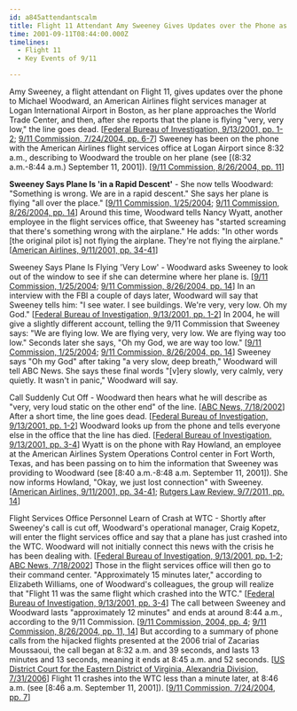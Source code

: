 ```yaml
---
id: a845attendantscalm
title: Flight 11 Attendant Amy Sweeney Gives Updates over the Phone as Plane Approaches WTC
time: 2001-09-11T08:44:00.000Z
timelines:
  - Flight 11
  - Key Events of 9/11

---
```


Amy Sweeney, a flight attendant on Flight 11, gives updates over the phone to Michael Woodward, an American Airlines flight services manager at Logan International Airport in Boston, as her plane approaches the World Trade Center, and then, after she reports that the plane is flying "very, very low," the line goes dead. [[Federal Bureau of Investigation, 9/13/2001, pp. 1-2][1]; [9/11 Commission, 7/24/2004, pp. 6-7][2]] Sweeney has been on the phone with the American Airlines flight services office at Logan Airport since 8:32 a.m., describing to Woodward the trouble on her plane (see [(8:32 a.m.-8:44 a.m.) September 11, 2001]). [[9/11 Commission, 8/26/2004, pp. 11][3]]

**Sweeney Says Plane Is 'in a Rapid Descent'** - She now tells Woodward: "Something is wrong. We are in a rapid descent." She says her plane is flying "all over the place." [[9/11 Commission, 1/25/2004][3]; [9/11 Commission, 8/26/2004, pp. 14][3]] Around this time, Woodward tells Nancy Wyatt, another employee in the flight services office, that Sweeney has "started screaming that there's something wrong with the airplane." He adds: "In other words [the original pilot is] not flying the airplane. They're not flying the airplane." [[American Airlines, 9/11/2001, pp. 34-41][5]]

Sweeney Says Plane Is Flying 'Very Low' - Woodward asks Sweeney to look out of the window to see if she can determine where her plane is. [[9/11 Commission, 1/25/2004][4]; [9/11 Commission, 8/26/2004, pp. 14][3]] In an interview with the FBI a couple of days later, Woodward will say that Sweeney tells him: "I see water. I see buildings. We're very, very low. Oh my God." [[Federal Bureau of Investigation, 9/13/2001, pp. 1-2][1]] In 2004, he will give a slightly different account, telling the 9/11 Commission that Sweeney says: "We are flying low. We are flying very, very low. We are flying way too low." Seconds later she says, "Oh my God, we are way too low." [[9/11 Commission, 1/25/2004][4]; [9/11 Commission, 8/26/2004, pp. 14][3]] Sweeney says "Oh my God" after taking "a very slow, deep breath," Woodward will tell ABC News. She says these final words "[v]ery slowly, very calmly, very quietly. It wasn't in panic," Woodward will say. 

Call Suddenly Cut Off - Woodward then hears what he will describe as "very, very loud static on the other end" of the line. [[ABC News, 7/18/2002][6]] After a short time, the line goes dead. [[Federal Bureau of Investigation, 9/13/2001, pp. 1-2][1]] Woodward looks up from the phone and tells everyone else in the office that the line has died. [[Federal Bureau of Investigation, 9/13/2001, pp. 3-4][1]] Wyatt is on the phone with Ray Howland, an employee at the American Airlines System Operations Control center in Fort Worth, Texas, and has been passing on to him the information that Sweeney was providing to Woodward (see [8:40 a.m.-8:48 a.m. September 11, 2001]). She now informs Howland, "Okay, we just lost connection" with Sweeney. [[American Airlines, 9/11/2001, pp. 34-41][5]; [Rutgers Law Review, 9/7/2011, pp. 14][7]]

Flight Services Office Personnel Learn of Crash at WTC - Shortly after Sweeney's call is cut off, Woodward's operational manager, Craig Kopetz, will enter the flight services office and say that a plane has just crashed into the WTC. Woodward will not initially connect this news with the crisis he has been dealing with. [[Federal Bureau of Investigation, 9/13/2001, pp. 1-2][1]; [ABC News, 7/18/2002][6]] Those in the flight services office will then go to their command center. "Approximately 15 minutes later," according to Elizabeth Williams, one of Woodward's colleagues, the group will realize that "Flight 11 was the same flight which crashed into the WTC." [[Federal Bureau of Investigation, 9/13/2001, pp. 3-4][1]] The call between Sweeney and Woodward lasts "approximately 12 minutes" and ends at around 8:44 a.m., according to the 9/11 Commission. [[9/11 Commission, 2004, pp. 4][8]; [9/11 Commission, 8/26/2004, pp. 11, 14][3]] But according to a summary of phone calls from the hijacked flights presented at the 2006 trial of Zacarias Moussaoui, the call began at 8:32 a.m. and 39 seconds, and lasts 13 minutes and 13 seconds, meaning it ends at 8:45 a.m. and 52 seconds. [[US District Court for the Eastern District of Virginia, Alexandria Division, 7/31/2006][9]] Flight 11 crashes into the WTC less than a minute later, at 8:46 a.m. (see [8:46 a.m. September 11, 2001]). [[9/11 Commission, 7/24/2004, pp. 7][2]]

[1]: https://www.scribd.com/document/18775594/T7-B10-FBI-302s-Olsen-Fdr-302s-Re-Michael-Woodward-372
[2]: https://web.archive.org/web/20041020144854/http://www.decloah.com/mirrors/9-11/911_Report.txt
[3]: https://www.hsdl.org/?view&did=484625
[4]: https://nara-media-001.s3.amazonaws.com/arcmedia/9-11/MFR/t-0148-911MFR-00013.pdf
[5]: https://www.scribd.com/document/13499778/T7-B13-AA-Phone-Transcripts-Fdr-AA-11-Calls-Kean-Commission-Transcripts
[6]: https://web.archive.org/web/20020803044627/http://abcnews.go.com/sections/primetime/DailyNews/primetime_flightattendants_020718.html
[7]: https://www.rutgerslawreview.com/wp-content/uploads/special/911/Sept11_Monograph.pdf
[8]: https://www.scribd.com/document/17336446/T8-B8-Miles-Kara-Docs-3-Timelines-Fdr-On-Top-Various-Timelines-Media-Time-Lines-1st-Pgs-for-Reference
[9]: http://www.vaed.uscourts.gov/notablecases/moussaoui/exhibits/prosecution/flights/P200055.html
